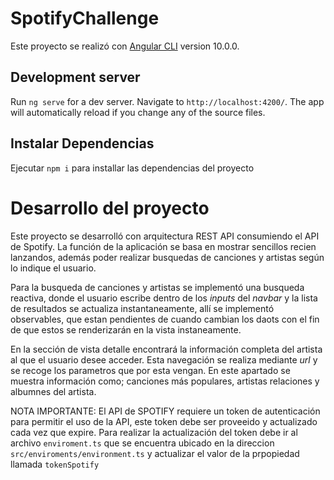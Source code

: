 # SpotifyChallenge

Este proyecto se realizó con [Angular CLI](https://github.com/angular/angular-cli) version 10.0.0.

## Development server

Run `ng serve` for a dev server. Navigate to `http://localhost:4200/`. The app will automatically reload if you change any of the source files.

## Instalar Dependencias
Ejecutar `npm i` para installar las dependencias del proyecto

# Desarrollo del proyecto

Este proyecto se desarrolló con arquitectura REST API consumiendo el API de Spotify. La función de la aplicación se basa en mostrar sencillos recien lanzandos, además poder realizar busquedas de canciones y artistas según lo indique el usuario. 

Para la busqueda de canciones y artistas se implementó una busqueda reactiva, donde el usuario escribe dentro de los *inputs* del *navbar* y la lista de resultados se actualiza instantaneamente, allí se implementó observables, que estan pendientes de cuando cambian los daots con el fin de que estos se renderizarán en la vista instaneamente. 

En la sección de vista detalle encontrará la información completa del artista al que el usuario desee acceder. Esta navegación se realiza mediante *url* y se recoge los parametros que por esta vengan. En este apartado se muestra información como; canciones más populares, artistas relaciones y albumnes del artista.

NOTA IMPORTANTE: 
El API de SPOTIFY requiere un token de autenticación para permitir el uso de la API, este token debe ser proveeido y actualizado cada vez que expire. Para realizar la actualización del token debe ir al archivo `enviroment.ts` que se encuentra ubicado en la direccion `src/enviroments/environment.ts` y actualizar el valor de la prpopiedad llamada `tokenSpotify`
